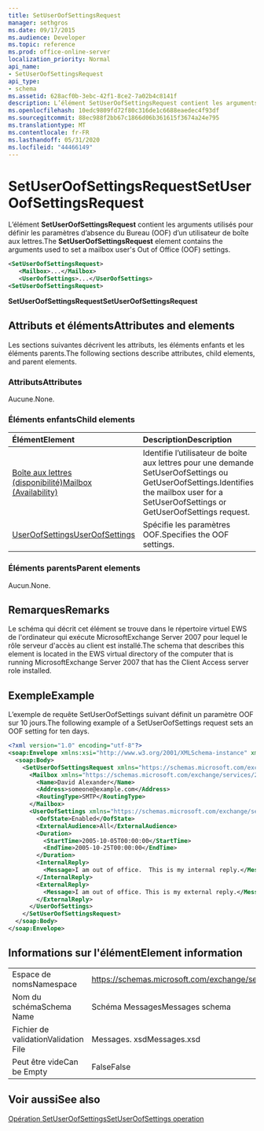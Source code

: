 ```yaml
---
title: SetUserOofSettingsRequest
manager: sethgros
ms.date: 09/17/2015
ms.audience: Developer
ms.topic: reference
ms.prod: office-online-server
localization_priority: Normal
api_name:
- SetUserOofSettingsRequest
api_type:
- schema
ms.assetid: 628acf0b-3ebc-42f1-8ce2-7a02b4c8141f
description: L’élément SetUserOofSettingsRequest contient les arguments utilisés pour définir les paramètres d’absence du Bureau (OOF) d’un utilisateur de boîte aux lettres.
ms.openlocfilehash: 10edc9809fd72f80c316de1c6688eaedec4f93df
ms.sourcegitcommit: 88ec988f2bb67c1866d06b361615f3674a24e795
ms.translationtype: MT
ms.contentlocale: fr-FR
ms.lasthandoff: 05/31/2020
ms.locfileid: "44466149"
---
```

# <a name="setuseroofsettingsrequest"></a><span data-ttu-id="4b088-103">SetUserOofSettingsRequest</span><span class="sxs-lookup"><span data-stu-id="4b088-103">SetUserOofSettingsRequest</span></span>

<span data-ttu-id="4b088-104">L’élément **SetUserOofSettingsRequest** contient les arguments utilisés pour définir les paramètres d’absence du Bureau (OOF) d’un utilisateur de boîte aux lettres.</span><span class="sxs-lookup"><span data-stu-id="4b088-104">The **SetUserOofSettingsRequest** element contains the arguments used to set a mailbox user's Out of Office (OOF) settings.</span></span> 
  
```xml
<SetUserOofSettingsRequest>
   <Mailbox>...</Mailbox>
   <UserOofSettings>...</UserOofSettings>
<SetUserOofSettingsRequest>
```

 <span data-ttu-id="4b088-105">**SetUserOofSettingsRequest**</span><span class="sxs-lookup"><span data-stu-id="4b088-105">**SetUserOofSettingsRequest**</span></span>
## <a name="attributes-and-elements"></a><span data-ttu-id="4b088-106">Attributs et éléments</span><span class="sxs-lookup"><span data-stu-id="4b088-106">Attributes and elements</span></span>

<span data-ttu-id="4b088-107">Les sections suivantes décrivent les attributs, les éléments enfants et les éléments parents.</span><span class="sxs-lookup"><span data-stu-id="4b088-107">The following sections describe attributes, child elements, and parent elements.</span></span>
  
### <a name="attributes"></a><span data-ttu-id="4b088-108">Attributs</span><span class="sxs-lookup"><span data-stu-id="4b088-108">Attributes</span></span>

<span data-ttu-id="4b088-109">Aucune.</span><span class="sxs-lookup"><span data-stu-id="4b088-109">None.</span></span>
  
### <a name="child-elements"></a><span data-ttu-id="4b088-110">Éléments enfants</span><span class="sxs-lookup"><span data-stu-id="4b088-110">Child elements</span></span>

|<span data-ttu-id="4b088-111">**Élément**</span><span class="sxs-lookup"><span data-stu-id="4b088-111">**Element**</span></span>|<span data-ttu-id="4b088-112">**Description**</span><span class="sxs-lookup"><span data-stu-id="4b088-112">**Description**</span></span>|
|:-----|:-----|
|[<span data-ttu-id="4b088-113">Boîte aux lettres (disponibilité)</span><span class="sxs-lookup"><span data-stu-id="4b088-113">Mailbox (Availability)</span></span>](mailbox-availability.md) <br/> |<span data-ttu-id="4b088-114">Identifie l’utilisateur de boîte aux lettres pour une demande SetUserOofSettings ou GetUserOofSettings.</span><span class="sxs-lookup"><span data-stu-id="4b088-114">Identifies the mailbox user for a SetUserOofSettings or GetUserOofSettings request.</span></span>  <br/> |
|[<span data-ttu-id="4b088-115">UserOofSettings</span><span class="sxs-lookup"><span data-stu-id="4b088-115">UserOofSettings</span></span>](useroofsettings.md) <br/> |<span data-ttu-id="4b088-116">Spécifie les paramètres OOF.</span><span class="sxs-lookup"><span data-stu-id="4b088-116">Specifies the OOF settings.</span></span>  <br/> |
   
### <a name="parent-elements"></a><span data-ttu-id="4b088-117">Éléments parents</span><span class="sxs-lookup"><span data-stu-id="4b088-117">Parent elements</span></span>

<span data-ttu-id="4b088-118">Aucun.</span><span class="sxs-lookup"><span data-stu-id="4b088-118">None.</span></span>
  
## <a name="remarks"></a><span data-ttu-id="4b088-119">Remarques</span><span class="sxs-lookup"><span data-stu-id="4b088-119">Remarks</span></span>

<span data-ttu-id="4b088-120">Le schéma qui décrit cet élément se trouve dans le répertoire virtuel EWS de l'ordinateur qui exécute MicrosoftExchange Server 2007 pour lequel le rôle serveur d'accès au client est installé.</span><span class="sxs-lookup"><span data-stu-id="4b088-120">The schema that describes this element is located in the EWS virtual directory of the computer that is running MicrosoftExchange Server 2007 that has the Client Access server role installed.</span></span>
  
## <a name="example"></a><span data-ttu-id="4b088-121">Exemple</span><span class="sxs-lookup"><span data-stu-id="4b088-121">Example</span></span>

<span data-ttu-id="4b088-122">L’exemple de requête SetUserOofSettings suivant définit un paramètre OOF sur 10 jours.</span><span class="sxs-lookup"><span data-stu-id="4b088-122">The following example of a SetUserOofSettings request sets an OOF setting for ten days.</span></span>
  
```xml
<?xml version="1.0" encoding="utf-8"?>
<soap:Envelope xmlns:xsi="http://www.w3.org/2001/XMLSchema-instance" xmlns:xsd="http://www.w3.org/2001/XMLSchema" xmlns:soap="http://schemas.xmlsoap.org/soap/envelope/">
  <soap:Body>
    <SetUserOofSettingsRequest xmlns="https://schemas.microsoft.com/exchange/services/2006/messages">
      <Mailbox xmlns="https://schemas.microsoft.com/exchange/services/2006/types">
        <Name>David Alexander</Name>
        <Address>someone@example.com</Address>
        <RoutingType>SMTP</RoutingType>
      </Mailbox>
      <UserOofSettings xmlns="https://schemas.microsoft.com/exchange/services/2006/types">
        <OofState>Enabled</OofState>
        <ExternalAudience>All</ExternalAudience>
        <Duration>
          <StartTime>2005-10-05T00:00:00</StartTime>
          <EndTime>2005-10-25T00:00:00</EndTime>
        </Duration>
        <InternalReply>
          <Message>I am out of office.  This is my internal reply.</Message>
        </InternalReply>
        <ExternalReply>
          <Message>I am out of office. This is my external reply.</Message>
        </ExternalReply>
      </UserOofSettings>
    </SetUserOofSettingsRequest>
  </soap:Body>
</soap:Envelope>
```

## <a name="element-information"></a><span data-ttu-id="4b088-123">Informations sur l'élément</span><span class="sxs-lookup"><span data-stu-id="4b088-123">Element information</span></span>

|||
|:-----|:-----|
|<span data-ttu-id="4b088-124">Espace de noms</span><span class="sxs-lookup"><span data-stu-id="4b088-124">Namespace</span></span>  <br/> |https://schemas.microsoft.com/exchange/services/2006/messages  <br/> |
|<span data-ttu-id="4b088-125">Nom du schéma</span><span class="sxs-lookup"><span data-stu-id="4b088-125">Schema Name</span></span>  <br/> |<span data-ttu-id="4b088-126">Schéma Messages</span><span class="sxs-lookup"><span data-stu-id="4b088-126">Messages schema</span></span>  <br/> |
|<span data-ttu-id="4b088-127">Fichier de validation</span><span class="sxs-lookup"><span data-stu-id="4b088-127">Validation File</span></span>  <br/> |<span data-ttu-id="4b088-128">Messages. xsd</span><span class="sxs-lookup"><span data-stu-id="4b088-128">Messages.xsd</span></span>  <br/> |
|<span data-ttu-id="4b088-129">Peut être vide</span><span class="sxs-lookup"><span data-stu-id="4b088-129">Can be Empty</span></span>  <br/> |<span data-ttu-id="4b088-130">False</span><span class="sxs-lookup"><span data-stu-id="4b088-130">False</span></span>  <br/> |
   
## <a name="see-also"></a><span data-ttu-id="4b088-131">Voir aussi</span><span class="sxs-lookup"><span data-stu-id="4b088-131">See also</span></span>



[<span data-ttu-id="4b088-132">Opération SetUserOofSettings</span><span class="sxs-lookup"><span data-stu-id="4b088-132">SetUserOofSettings operation</span></span>](setuseroofsettings-operation.md)

